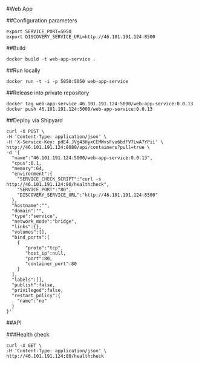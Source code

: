 #Web App

##Configuration parameters

```
export SERVICE_PORT=5050
export DISCOVERY_SERVICE_URL=http://46.101.191.124:8500
```

##Build

`docker build -t web-app-service .`

##Run locally

`docker run -t -i -p 5050:5050 web-app-service`

##Release into private repository

```
docker tag web-app-service 46.101.191.124:5000/web-app-service:0.0.13
docker push 46.101.191.124:5000/web-app-service:0.0.13
```

##Deploy via Shipyard

```
curl -X POST \
-H 'Content-Type: application/json' \
-H 'X-Service-Key: pdE4.JVg43HyxCEMWvsFvu6bdFV7LwA7YPii' \
http://46.101.191.124:8080/api/containers?pull=true \
-d '{  
  "name":"46.101.191.124:5000/web-app-service:0.0.13",
  "cpus":0.1,
  "memory":64,
  "environment":{
    "SERVICE_CHECK_SCRIPT":"curl -s http://46.101.191.124:80/healthcheck",
    "SERVICE_PORT":"80",
    "DISCOVERY_SERVICE_URL":"http://46.101.191.124:8500"
  },
  "hostname":"",
  "domain":"",
  "type":"service",
  "network_mode":"bridge",
  "links":{},
  "volumes":[],
  "bind_ports":[  
    {  
       "proto":"tcp",
       "host_ip":null,
       "port":80,
       "container_port":80
    }
  ],
  "labels":[],
  "publish":false,
  "privileged":false,
  "restart_policy":{  
    "name":"no"
  }
}'
```

##API

###Health check

```
curl -X GET \
-H 'Content-Type: application/json' \
http://46.101.191.124:80/healthcheck
```